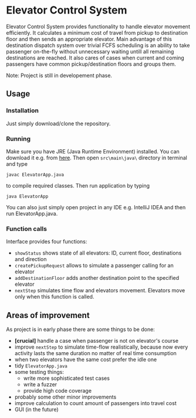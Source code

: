 ﻿# Elevator Control System

Elevator Control System provides functionality to handle elevator movement efficiently. It calculates a minimum cost of travel from pickup to destination floor and then sends an appropriate elevator. Main advantage of this destination dispatch system over trivial FCFS scheduling is an ability to take passenger on-the-fly without unnecessary waiting untill all remaining destinations are reached. It also cares of cases when current and coming passengers have common pickup/destination floors and groups them.


Note: Project is still in developement phase.

## Usage

### Installation

Just simply download/clone the repository.

### Running

Make sure you have JRE (Java Runtime Environment) installed. You can download it e.g. from [here](https://www.oracle.com/technetwork/java/javase/downloads/index.html). Then open `src\main\java\` directory in terminal and type

```
javac ElevatorApp.java
```

to compile required classes. Then run application by typing
```
java ElevatorApp
```

You can also just simply open project in any IDE e.g. IntelliJ IDEA and then run ElevatorApp.java.

### Function calls

Interface provides four functions:
* `showStatus` shows state of all elevators: ID, current floor, destinations and direction
* `createPickupRequest` allows to simulate a passenger calling for an elevator
* `addDestinationFloor` adds another destination point to the specified elevator
* `nextStep` simulates time flow and elevators movement. Elevators move only when this function is called.

## Areas of improvement

As project is in early phase there are some things to be done:

* **[crucial]** handle a case when passenger is not on elevator's course
* improve `nextStep` to simulate time-flow realistically, because now every activity lasts the same duration no matter of real time consumption
* when two elevators have the same cost prefer the idle one
* tidy `ElevatorApp.java` 
* some testing things:
	* write more sophisticated test cases 
	* write a fuzzer
	* provide high code coverage
* probably some other minor improvements
* improve calculation to count amount of passengers into travel cost
* GUI (in the future)